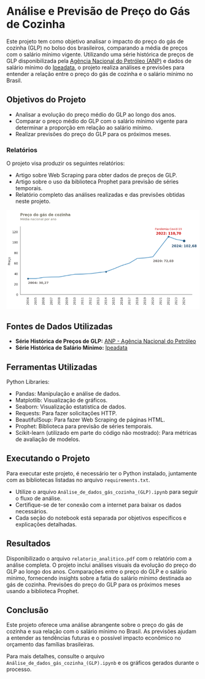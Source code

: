 # Análise e Previsão de Preço do Gás de Cozinha

Este projeto tem como objetivo analisar o impacto do preço do gás de cozinha (GLP) no bolso dos brasileiros, comparando a média de preços com o salário mínimo vigente. Utilizando uma série histórica de preços de GLP disponibilizada pela [Agência Nacional do Petróleo (ANP)](https://www.gov.br/anp/pt-br/centrais-de-conteudo/dados-abertos/serie-historica-de-precos-de-combustiveis) e dados de salário mínimo do [Ipeadata](http://www.ipeadata.gov.br/exibeserie.aspx?stub=1&serid1739471028=1739471028), o projeto realiza análises e previsões para entender a relação entre o preço do gás de cozinha e o salário mínimo no Brasil.

## Objetivos do Projeto

- Analisar a evolução do preço médio do GLP ao longo dos anos.
- Comparar o preço médio do GLP com o salário mínimo vigente para determinar a proporção em relação ao salário mínimo.
- Realizar previsões do preço do GLP para os próximos meses.

### Relatórios

O projeto visa produzir os seguintes relatórios:

- Artigo sobre Web Scraping para obter dados de preços de GLP.
- Artigo sobre o uso da biblioteca Prophet para previsão de séries temporais.
- Relatório completo das análises realizadas e das previsões obtidas neste projeto.

![imagem.png](preco_gas_2004_a_2024.png)

## Fontes de Dados Utilizadas

- **Série Histórica de Preços de GLP:** [ANP - Agência Nacional do Petróleo](https://www.gov.br/anp/pt-br/centrais-de-conteudo/dados-abertos/serie-historica-de-precos-de-combustiveis)
- **Série Histórica de Salário Mínimo:** [Ipeadata](http://www.ipeadata.gov.br/exibeserie.aspx?stub=1&serid1739471028=1739471028)

## Ferramentas Utilizadas

Python Libraries:
- Pandas: Manipulação e análise de dados.
- Matplotlib: Visualização de gráficos.
- Seaborn: Visualização estatística de dados.
- Requests: Para fazer solicitações HTTP.
- BeautifulSoup: Para fazer Web Scraping de páginas HTML.
- Prophet: Biblioteca para previsão de séries temporais.
- Scikit-learn (utilizado em parte do código não mostrado): Para métricas de avaliação de modelos.

## Executando o Projeto

Para executar este projeto, é necessário ter o Python instalado, juntamente com as bibliotecas listadas no arquivo `requirements.txt`.

- Utilize o arquivo `Análise_de_dados_gás_cozinha_(GLP).ipynb` para seguir o fluxo de análise.
- Certifique-se de ter conexão com a internet para baixar os dados necessários.
- Cada seção do notebook está separada por objetivos específicos e explicações detalhadas.

## Resultados

Disponibilizado o arquivo `relatorio_analitico.pdf` com o relatório com a análise completa.
O projeto inclui análises visuais da evolução do preço do GLP ao longo dos anos.
Comparações entre o preço do GLP e o salário mínimo, fornecendo insights sobre a fatia do salário mínimo destinada ao gás de cozinha.
Previsões do preço do GLP para os próximos meses usando a biblioteca Prophet.

## Conclusão

Este projeto oferece uma análise abrangente sobre o preço do gás de cozinha e sua relação com o salário mínimo no Brasil. As previsões ajudam a entender as tendências futuras e o possível impacto econômico no orçamento das famílias brasileiras.

Para mais detalhes, consulte o arquivo `Análise_de_dados_gás_cozinha_(GLP).ipynb` e os gráficos gerados durante o processo.
